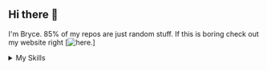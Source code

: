 ## Hi there 👋
I'm Bryce. 85% of my repos are just random stuff. If this is boring check out my website right [![here.](https://bryce.is-a.dev)]

<details>
  <summary>My Skills</summary>
  
  [![My Skills](https://skillicons.dev/icons?i=js,html,css,python,nodejs)](https://skillicons.dev)

</details>
